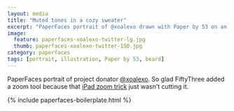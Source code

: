 ```yaml
---
layout: media
title: "Muted tones in a cozy sweater"
excerpt: "PaperFaces portrait of @xoalexo drawn with Paper by 53 on an iPad."
image: 
  feature: paperfaces-xoalexo-twitter-lg.jpg
  thumb: paperfaces-xoalexo-twitter-150.jpg
category: paperfaces
tags: [portrait, illustration, Paper by 53, beard]
---
```


PaperFaces portrait of project donator [@xoalexo](http://twitter.com/xoalexo). So glad FiftyThree added a zoom tool because that [iPad zoom trick](http://chris.pirillo.com/unlock-the-ipad-zoom-feature/) just wasn't cutting it.

{% include paperfaces-boilerplate.html %}